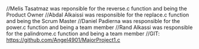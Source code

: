 //Melis Tasatmaz was reponsible for the reverse.c function and being the Product Owner
//Abdal Alkaissi was responsible for the replace.c function and being the Scrum Master
//Daniel Padierna was responsible for the power.c function and being  a team member
//Rand Alkassi was responsible for the palindrome.c function and being  a team member
//GIT: https://github.com/Angel4901/MajorProject1.c

